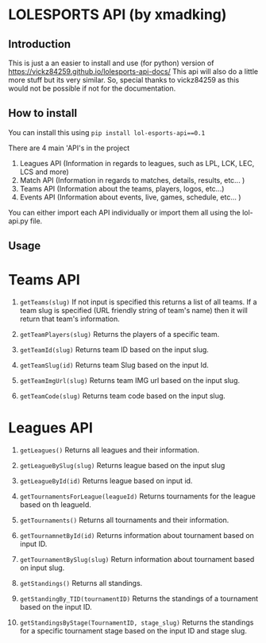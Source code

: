 # LOLESPORTS API (by xmadking)

## Introduction
This is just a an easier to install and use (for python) version of https://vickz84259.github.io/lolesports-api-docs/ This api will also do a little more stuff but its very similar. So, special thanks to vickz84259 as this would not be possible if not for the documentation. 

## How to install

You can install this using ```pip install lol-esports-api==0.1```

There are 4 main 'API's in the project
1. Leagues API (Information in regards to leagues, such as LPL, LCK, LEC, LCS and more)
2. Match API (Information in regards to matches, details, results, etc... )
3. Teams API (Information about the teams, players, logos, etc...)
4. Events API (Information about events, live, games, schedule, etc... )

You can either import each API individually or import them all using the lol-api.py file. 

## Usage

# Teams API

1. ```getTeams(slug)```
If not input is specified this returns a list of all teams. If a team slug is specified (URL friendly string of team's name) then it will return that team's information. 

2. ```getTeamPlayers(slug)```
Returns the players of a specific team. 

3. ```getTeamId(slug)```
Returns team ID based on the input slug.

4. ```getTeamSlug(id)```
Returns team Slug based on the input Id. 

5. ```getTeamImgUrl(slug)```
Returns team IMG url based on the input slug. 

6. ```getTeamCode(slug)```
Returns team code based on the input slug. 

# Leagues API

1. ```getLeagues()```
Returns all leagues and their information.

2. ```getLeagueBySlug(slug)```
Returns league based on the input slug

3. ```getLeagueById(id)```
Returns league based on input id.

4. ```getTournamentsForLeague(leagueId)```
Returns tournaments for the league based on th leagueId.

5. ```getTournaments()```
Returns all tournaments and their information.

6. ```getTournamnetById(id)```
Returns information about tournament based on input ID.

7. ```getTournamentBySlug(slug)```
Return information about tournament based on input slug. 

8. ```getStandings()```
Returns all standings.

9. ```getStandingBy_TID(tournamentID)```
Returns the standings of a tournament based on the input ID. 

10. ```getStandingsByStage(TournamentID, stage_slug)```
Returns the standings for a specific tournament stage based on the input ID and stage slug. 